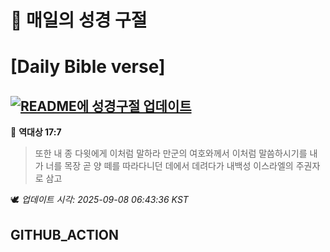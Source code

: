 # 🙏 매일의 성경 구절
# [Daily Bible verse]
## [![README에 성경구절 업데이트](https://github.com/DONGSUKA/first_test/actions/workflows/update-readme-bible.yml/badge.svg)](https://github.com/DONGSUKA/first_test/actions/workflows/update-readme-bible.yml)
<!-- START_BIBLE_VERSE -->
📖 **역대상 17:7**
> 또한 내 종 다윗에게 이처럼 말하라 만군의 여호와께서 이처럼 말씀하시기를 내가 너를 목장 곧 양 떼를 따라다니던 데에서 데려다가 내백성 이스라엘의 주권자로 삼고

🕊️ _업데이트 시각: 2025-09-08 06:43:36 KST_
  <!-- END_BIBLE_VERSE -->
## GITHUB_ACTION
